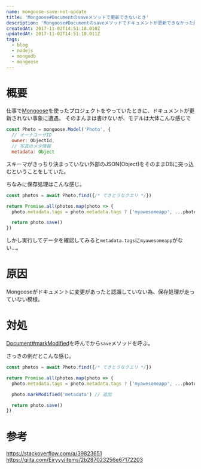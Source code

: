 ```yaml
---
name: mongoose-save-not-update
title: 'Mongoose#Documentのsaveメソッドで更新できないとき'
description: 'Mongoose#Documentのsaveメソッドでドキュメントが更新できなかった話とその対処法'
createdAt: 2017-11-02T14:51:18.010Z
updatedAt: 2017-11-02T14:51:18.011Z
tags:
  - blog
  - nodejs
  - mongodb
  - mongoose
---
```

# 概要

仕事で[Mongoose](http://mongoosejs.com/)を使ったプロジェクトをやっていたときに、ドキュメントが更新されない事象に遭遇。
そのまんまは書けないが、モデルは大体こんな感じで

```js
const Photo = mongoose.Model('Photo', {
  // オーナユーザID
  owner: ObjectId,
  // 写真のメタ情報
  metadata: Object
```

スキーマがきっちり決まっていない外部のJSON(Object)をそのままDBに突っ込むということをしていた。

ちなみに保存処理はこんな感じ。

```js
const photos = await Photo.find({/* てきとうなクエリ */})

return Promise.all(photos.map(photo => {
  photo.metadata.tags = photo.metadata.tags ? ['myawesomeapp', ...photo.metadata.tags] : ['myawesomeapp']

  return photo.save()
})
```

しかし実行してデータを確認してみると`metadata.tags`に`myawesomeapp`がない...。

# 原因

Mongooseがドキュメントに変更があったと認識していない為、保存処理が走っていない模様。

# 対処

[Document#markModified](http://mongoosejs.com/docs/api.html#document_Document-markModified)を呼んでから`save`メソッドを呼ぶ。

さっきの例だとこんな感じ。

```js
const photos = await Photo.find({/* てきとうなクエリ */})

return Promise.all(photos.map(photo => {
  photo.metadata.tags = photo.metadata.tags ? ['myawesomeapp', ...photo.metadata.tags] : ['myawesomeapp']

  photo.markModified('metadata') // 追加

  return photo.save()
})
```

# 参考

<https://stackoverflow.com/a/39823651>
<https://qiita.com/Eiryyy/items/2b287023256e67172203>

